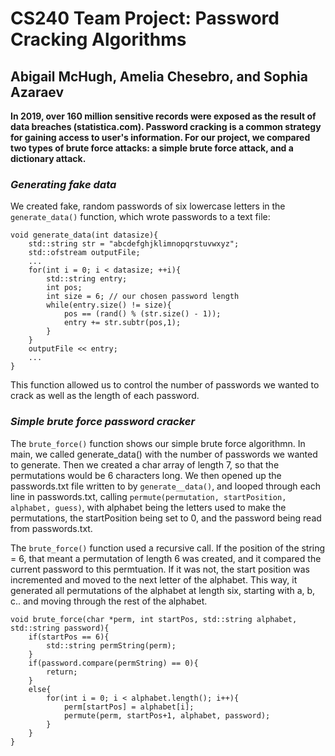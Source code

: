 # CS240 Team Project: Password Cracking Algorithms
## Abigail McHugh, Amelia Chesebro, and Sophia Azaraev

**In 2019, over 160 million sensitive records were exposed as the result of data breaches (statistica.com). Password cracking is a common strategy for gaining access to user's information.
For our project, we compared two types of brute force attacks: a simple brute force attack, and a
dictionary attack.**

### _Generating fake data_
We created fake, random passwords of six lowercase letters in the `generate_data()` function, which wrote passwords to a text file:

	void generate_data(int datasize){
		std::string str = "abcdefghjklimnopqrstuvwxyz";
		std::ofstream outputFile;
		...
		for(int i = 0; i < datasize; ++i){
			std::string entry;
			int pos;
			int size = 6; // our chosen password length
			while(entry.size() != size){
				pos == (rand() % (str.size() - 1));
				entry += str.subtr(pos,1);
			}
		}
		outputFile << entry;
		...
	}

This function allowed us to control the number of passwords we wanted to crack as well as the length of each password.

### _Simple brute force password cracker_
The `brute_force()` function shows our simple brute force algorithmn. In main, we called generate_data() with the number of passwords we wanted to generate. Then we created a char array of length 7, so that the permutations would be 6 characters long. We then opened up the passwords.txt file written to by `generate__data()`, and looped through each line in passwords.txt, calling `permute(permutation, startPosition, alphabet, guess)`, with alphabet being the letters used to make the permutations, the startPosition being set to 0, and the password being read from passwords.txt.

The `brute_force()` function used a recursive call. If the position of the string = 6, that meant a permutation of length 6 was created, and it compared the current password to this permtuation. If it was not, the start position was incremented and moved to the next letter of the alphabet. This way, it generated all permutations of the alphabet at length six, starting with a, b, c.. and moving through the rest of the alphabet.

	void brute_force(char *perm, int startPos, std::string alphabet, std::string password){
		if(startPos == 6){
			std::string permString(perm);
		}
		if(password.compare(permString) == 0){
			return;
		}
		else{
			for(int i = 0; i < alphabet.length(); i++){
				perm[startPos] = alphabet[i];
				permute(perm, startPos+1, alphabet, password);
			}
		}
	}

